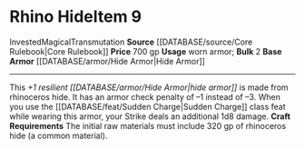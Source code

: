 ﻿---
base_item: '[[DATABASE/armor/Hide Armor|Hide Armor]]'
bulk: '2'
id: '158'
item_category: Armor
item_subcategory: Specific Magic Armor
level: '9'
name: Rhino Hide
price: 700 gp
rarity: Common
school: Transmutation
source: '[[DATABASE/source/Core Rulebook|Core Rulebook]]'
subcategory: weapon
trait:
- '[[DATABASE/trait/Invested|Invested]]'
- '[[DATABASE/trait/Magical|Magical]]'
- '[[DATABASE/trait/Transmutation|Transmutation]]'
type: Item
usage: worn armor

---
# Rhino Hide<span class="item-type">Item 9</span>

<span class="item-trait">Invested</span><span class="item-trait">Magical</span><span class="item-trait">Transmutation</span>
**Source** [[DATABASE/source/Core Rulebook|Core Rulebook]] 
**Price** 700 gp
**Usage** worn armor; **Bulk** 2
**Base Armor** [[DATABASE/armor/Hide Armor|Hide Armor]]

---
This _+1 resilient [[DATABASE/armor/Hide Armor|hide armor]]_ is made from rhinoceros hide. It has an armor check penalty of –1 instead of –3. When you use the [[DATABASE/feat/Sudden Charge|Sudden Charge]] class feat while wearing this armor, your Strike deals an additional 1d8 damage.
**Craft Requirements** The initial raw materials must include 320 gp of rhinoceros hide (a common material).
